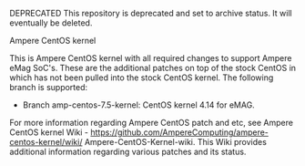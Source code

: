 DEPRECATED
This repository is deprecated and set to archive status. It will eventually be deleted.


Ampere CentOS kernel

This is Ampere CentOS kernel with all required changes to support
Ampere eMag SoC's. These are the additional patches on top of the
stock CentOS in which has not been pulled into the stock CentOS
kernel.
The following branch is supported:
- Branch amp-centos-7.5-kernel: CentOS kernel 4.14 for eMAG.

For more information regarding Ampere CentOS patch and etc, see
Ampere CentOS kernel Wiki -
https://github.com/AmpereComputing/ampere-centos-kernel/wiki/
Ampere-CentOS-Kernel-wiki.
This Wiki provides additional information regarding various
patches and its status.
